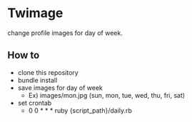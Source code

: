 # Twimage

change profile images for day of week.

## How to

* clone this repository
* bundle install
* save images for day of week
  * Ex) images/mon.jpg (sun, mon, tue, wed, thu, fri, sat)
* set crontab
  * 0 0 * * * ruby {script_path}/daily.rb

